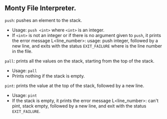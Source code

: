 ## Monty File Interpreter.

`push`: pushes an element to the stack.

- Usage: `push <int>` where `<int>` is an integer.
- If `<int>` is not an integer or if there is no argument given to `push`, it prints the error message L<line_number>: usage: push integer, followed by a new line, and exits with the status `EXIT_FAILURE`
where is the line number in the file.

`pall`: prints all the values on the stack, starting from the top of the stack.

- Usage: `pall`
- Prints nothing if the stack is empty.

`pint`: prints the value at the top of the stack, followed by a new line.

- Usage: `pint`
- If the stack is empty, it prints the error message L<line_number>: can't pint, stack empty, followed by a new line, and exit with the status `EXIT_FAILURE`.
